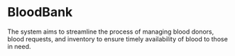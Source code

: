 # BloodBank
The system aims to streamline the process of managing blood donors, blood requests, and inventory to ensure timely availability of blood to those in need.
